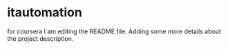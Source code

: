# itautomation
for coursera
I am editing the README file. Adding some more details about the project description.
